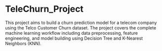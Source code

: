 # TeleChurn_Project
This project aims to build a churn prediction model for a telecom company using the Telco Customer Churn dataset. The project covers the complete machine learning workflow including data preprocessing, feature engineering, and model building using Decision Tree and K-Nearest Neighbors (KNN).
